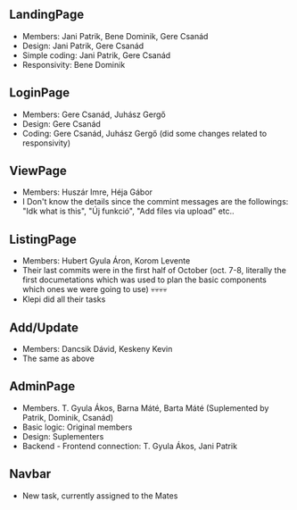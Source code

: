 ## LandingPage

- Members: Jani Patrik, Bene Dominik, Gere Csanád
- Design: Jani Patrik, Gere Csanád
- Simple coding: Jani Patrik, Gere Csanád
- Responsivity: Bene Dominik

## LoginPage

- Members: Gere Csanád, Juhász Gergő
- Design: Gere Csanád
- Coding: Gere Csanád, Juhász Gergő (did some changes related to responsivity)

## ViewPage

- Members: Huszár Imre, Héja Gábor
- I Don't know the details since the commint messages are the followings: "Idk what is this",  "Új funkció", "Add files via upload" etc..

## ListingPage

- Members: Hubert Gyula Áron, Korom Levente
- Their last commits were in the first half of October (oct. 7-8, literally the first documetations which was used to plan the basic components which ones we were going to use) 💀💀💀💀 
- Klepi did all their tasks 

## Add/Update

- Members: Dancsik Dávid, Keskeny Kevin
- The same as above

## AdminPage

- Members. T. Gyula Ákos, Barna Máté, Barta Máté (Suplemented by Patrik, Dominik, Csanád)
- Basic logic: Original members
- Design: Suplementers
- Backend - Frontend connection: T. Gyula Ákos, Jani Patrik

## Navbar

- New task, currently assigned to the Mates
